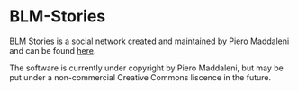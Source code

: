 # BLM-Stories

BLM Stories is a social network created and maintained by Piero Maddaleni and can be found [here](https://blm.piemadd.com/).

The software is currently under copyright by Piero Maddaleni, but may be put under a non-commercial Creative Commons liscence in the future.